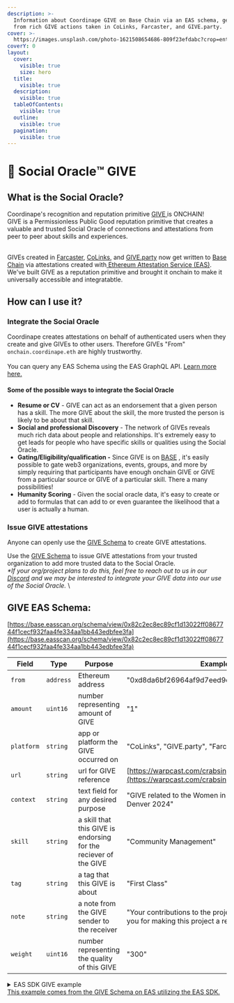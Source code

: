 ```yaml
---
description: >-
  Information about Coordinape GIVE on Base Chain via an EAS schema, generated
  from rich GIVE actions taken in CoLinks, Farcaster, and GIVE.party.
cover: >-
  https://images.unsplash.com/photo-1621508654686-809f23efdabc?crop=entropy&cs=srgb&fm=jpg&ixid=M3wxOTcwMjR8MHwxfHNlYXJjaHwyfHxjcnlzdGFsJTIwYmFsbHxlbnwwfHx8fDE3MTgzMTk3MDV8MA&ixlib=rb-4.0.3&q=85
coverY: 0
layout:
  cover:
    visible: true
    size: hero
  title:
    visible: true
  description:
    visible: true
  tableOfContents:
    visible: true
  outline:
    visible: true
  pagination:
    visible: true
---
```


# 🔮 Social Oracle™️ GIVE

## What is the Social Oracle?

Coordinape's recognition and reputation primitive [GIVE ](colinks/give.md)is ONCHAIN! \
GIVE is a Permissionless Public Good reputation primitive that creates a valuable and trusted Social Oracle of connections and attestations from peer to peer about skills and experiences.

\
GIVEs created in [Farcaster](https://www.farcaster.xyz/), [CoLinks](https://colinks.coordinape.com/info), and [GIVE.party](https://colinks.coordinape.com/giveparty) now get written to [Base Chain](https://base.org) via attestations created with[ Ethereum Attestation Service (EAS)](https://attest.org/).  We've built GIVE as a reputation primitive and brought it onchain to make it universally accessible and integratabtle. &#x20;

## How can I use it?

### Integrate the Social Oracle

Coordinape creates attestations on behalf of authenticated users when they create and give GIVEs to other users. Therefore GIVEs "From" `onchain.coordinape.eth` are highly trustworthy. \
\
You can query any EAS Schema using the EAS GraphQL API. [Learn more here.](https://docs.attest.org/docs/developer-tools/api)

#### **Some of the possible ways to integrate the Social Oracle**

* **Resume or CV** - GIVE can act as an endorsement that a given person has a skill. The more GIVE about the skill, the more trusted the person is likely to be about that skill.&#x20;
* **Social and professional Discovery** - The network of GIVEs reveals much rich data about people and relationships. It's extremely easy to get leads for people who have specific skills or qualities using the Social Oracle.
* **Gating/Eligibility/qualification -** Since GIVE is on [BASE](https://base.org) , it's easily possible to gate web3 organizations, events, groups, and more by simply requiring that participants have enough onchain GIVE or GIVE from a particular source or GIVE of a particular skill. There a many possibilities!
* **Humanity Scoring** - Given the social oracle data, it's easy to create or add to formulas that can add to or even guarantee the likelihood that a user is actually a human.&#x20;

### Issue GIVE attestations

Anyone can openly use the [GIVE Schema](https://base.easscan.org/schema/view/0x82c2ec8ec89cf1d13022ff0867744f1cecf932faa4fe334aa1bb443edbfee3fa) to create GIVE attestations.&#x20;

Use the [GIVE Schema](https://base.easscan.org/schema/view/0x82c2ec8ec89cf1d13022ff0867744f1cecf932faa4fe334aa1bb443edbfee3fa) to issue GIVE attestations from your trusted organization to add more trusted data to the Social Oracle.\
_\*If your org/project plans to do this, feel free to reach out to us in our_ [_Discord_](https://discord.gg/GFASZtq6Sw) _and we may be interested to integrate your GIVE data into our use of the Social Oracle._ \


## GIVE EAS Schema:&#x20;

[https://base.easscan.org/schema/view/0x82c2ec8ec89cf1d13022ff0867744f1cecf932faa4fe334aa1bb443edbfee3fa](https://base.easscan.org/schema/view/0x82c2ec8ec89cf1d13022ff0867744f1cecf932faa4fe334aa1bb443edbfee3fa)

| Field      | Type      | Purpose                                                          | Example(s)                                                                                      |
| ---------- | --------- | ---------------------------------------------------------------- | ----------------------------------------------------------------------------------------------- |
| `from`     | `address` | Ethereum address                                                 | "0xd8da6bf26964af9d7eed9e03e53415d37aa96045"                                                    |
| `amount`   | `uint16`  | number representing amount of GIVE                               | "1"                                                                                             |
| `platform` | `string`  | app or platform the GIVE occurred on                             | "CoLinks", "GIVE.party", "Farcaster"                                                            |
| `url`      | `string`  | url for GIVE reference                                           | [https://warpcast.com/crabsinger.eth/0x6c2c498](https://warpcast.com/crabsinger.eth/0x6c2c4981) |
| `context`  | `string`  | text field for any desired purpose                               | "GIVE related to the Women in Web3 IRL event at ETH Denver 2024"                                |
| `skill`    | `string`  | a skill that this GIVE is endorsing for the reciever of the GIVE | "Community Management"                                                                          |
| `tag`      | `string`  | a tag that this GIVE is about                                    | "First Class"                                                                                   |
| `note`     | `string`  | a note from the GIVE sender to the receiver                      | "Your contributions to the project are unmatched! Thank you for making this project a reality!" |
| `weight`   | `uint16`  | number representing the quality of this GIVE                     | "300"                                                                                           |



<details>

<summary>EAS SDK GIVE example <br><a href="https://base.easscan.org/schema/view/0x82c2ec8ec89cf1d13022ff0867744f1cecf932faa4fe334aa1bb443edbfee3fa">This example comes from the GIVE Schema on EAS utilizing the EAS SDK. </a></summary>

{% code fullWidth="false" %}
```javascript
import  { EAS, SchemaEncoder }  from "@ethereum-attestation-service/eas-sdk";
const easContractAddress = "0x4200000000000000000000000000000000000021";
const schemaUID = "0x82c2ec8ec89cf1d13022ff0867744f1cecf932faa4fe334aa1bb443edbfee3fa";
const eas = new EAS(easContractAddress);
// Signer must be an ethers-like signer.
await eas.connect(signer);
// Initialize SchemaEncoder with the schema string
const schemaEncoder = new SchemaEncoder("address from,uint16 amount,string platform,string url,string context,string skill,string tag,string note,uint16 weight");
const encodedData = schemaEncoder.encodeData([
	{ name: "from", value: "0x0000000000000000000000000000000000000000", type: "address" }
	{ name: "amount", value: "0", type: "uint16" }
	{ name: "platform", value: "", type: "string" }
	{ name: "url", value: "", type: "string" }
	{ name: "context", value: "", type: "string" }
	{ name: "skill", value: "", type: "string" }
	{ name: "tag", value: "", type: "string" }
	{ name: "note", value: "", type: "string" }
	{ name: "weight", value: "0", type: "uint16" }
]);
const tx = await eas.attest({
	schema: schemaUID,
	data: {
		recipient: "0x0000000000000000000000000000000000000000",
		expirationTime: 0,
		revocable: true, // Be aware that if your schema is not revocable, this MUST be false
		data: encodedData,
	},
});
const newAttestationUID = await tx.wait();
console.log("New attestation UID:", newAttestationUID);
```
{% endcode %}

</details>
